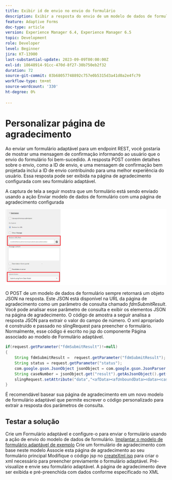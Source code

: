 ```yaml
---
title: Exibir id de envio no envio do formulário
description: Exibir a resposta do envio de um modelo de dados de formulário na página de agradecimento
feature: Adaptive Forms
doc-type: article
version: Experience Manager 6.4, Experience Manager 6.5
topic: Development
role: Developer
level: Beginner
jira: KT-13900
last-substantial-update: 2023-09-09T00:00:00Z
exl-id: 18648914-91cc-470d-8f27-30b750eb2f32
duration: 72
source-git-commit: 03b68057748892c757e0b5315d3a41d0a2e4fc79
workflow-type: tm+mt
source-wordcount: '330'
ht-degree: 0%

---
```


# Personalizar página de agradecimento

Ao enviar um formulário adaptável para um endpoint REST, você gostaria de mostrar uma mensagem de confirmação informando ao usuário que o envio do formulário foi bem-sucedido. A resposta POST contém detalhes sobre o envio, como a ID de envio, e uma mensagem de confirmação bem projetada inclui a ID de envio contribuindo para uma melhor experiência do usuário. Essa resposta pode ser exibida na página de agradecimento configurada com seu formulário adaptável.

A captura de tela a seguir mostra que um formulário está sendo enviado usando a ação Enviar modelo de dados de formulário com uma página de agradecimento configurada

![página de agradecimento](./assets/thank-you-page-fdm-submit.png)

O POST de um modelo de dados de formulário sempre retornará um objeto JSON na resposta. Este JSON está disponível na URL da página de agradecimento como um parâmetro de consulta chamado _fdmSubmitResult_. Você pode analisar esse parâmetro de consulta e exibir os elementos JSON na página de agradecimento.
O código de amostra a seguir analisa a resposta JSON para extrair o valor do campo de número. O xml apropriado é construído e passado no slingRequest para preencher o formulário. Normalmente, esse código é escrito no jsp do componente Página associado ao modelo de Formulário adaptável.

```java
if(request.getParameter("fdmSubmitResult")!=null)
{
    String fdmSubmitResult =  request.getParameter("fdmSubmitResult");
    String status = request.getParameter("status");
    com.google.gson.JsonObject jsonObject = com.google.gson.JsonParser.parseString(fdmSubmitResult).getAsJsonObject();
    String caseNumber = jsonObject.get("result").getAsJsonObject().get("number").getAsString();
    slingRequest.setAttribute("data","<afData><afUnboundData><data><caseNumber>"+caseNumber+"</caseNumber><status>"+status+"</status></data></afUnboundData></afData>");
}
```

É recomendável basear sua página de agradecimento em um novo modelo de formulário adaptável que permite escrever o código personalizado para extrair a resposta dos parâmetros de consulta.

## Testar a solução

Crie um Formulário adaptável e configure-o para enviar o formulário usando a ação de envio do modelo de dados de formulário.
[Implantar o modelo de formulário adaptável de exemplo](assets/thank-you-page-template.zip)
Crie um formulário de agradecimento com base neste modelo
Associe esta página de agradecimento ao seu formulário principal
Modifique o código jsp no [createXml.jsp](http://localhost:4502/apps/thank-you-page-template/component/page/thankyoupage/createxml.jsp) para criar o xml necessário para preencher previamente o formulário adaptável.
Pré-visualize e envie seu formulário adaptável.
A página de agradecimento deve ser exibida e pré-preenchida com dados conforme especificado no XML
